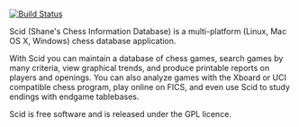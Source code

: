 [![Build Status](https://travis-ci.org/benini/scid.svg?branch=github)](https://travis-ci.org/benini/scid)

Scid (Shane's Chess Information Database) is a multi-platform (Linux, Mac OS X, Windows) chess database application.

With Scid you can maintain a database of chess games, search games by many criteria, view graphical trends, and produce printable reports on players and openings. You can also analyze games with the Xboard or UCI compatible chess program, play online on FICS, and even use Scid to study endings with endgame tablebases.

Scid is free software and is released under the GPL licence.
